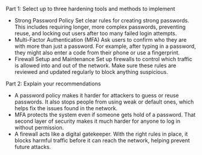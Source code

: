 Part 1: Select up to three hardening tools and methods to implement
- Strong Password Policy
Set clear rules for creating strong passwords. This includes requiring longer, more complex passwords, preventing reuse, and locking out users after too many failed login attempts.
- Multi-Factor Authentication (MFA)
Ask users to confirm who they are with more than just a password. For example, after typing in a password, they might also enter a code from their phone or use a fingerprint.
- Firewall Setup and Maintenance
Set up firewalls to control which traffic is allowed into and out of the network. Make sure these rules are reviewed and updated regularly to block anything suspicious.


Part 2: Explain your recommendations
- A password policy makes it harder for attackers to guess or reuse passwords. It also stops people from using weak or default ones, which helps fix the issues found in the network.
- MFA protects the system even if someone gets hold of a password. That second layer of security makes it much harder for anyone to log in without permission.
- A firewall acts like a digital gatekeeper. With the right rules in place, it blocks harmful traffic before it can reach the network, helping prevent future attacks.
